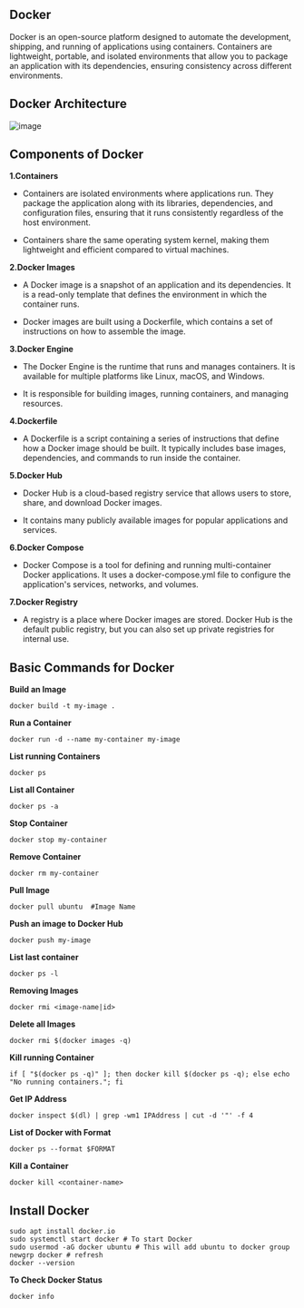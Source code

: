 ## Docker
Docker is an open-source platform designed to automate the development, shipping, and running of applications using containers. 
Containers are lightweight, portable, and isolated environments that allow you to package an application with its dependencies, ensuring consistency across different environments.

## Docker Architecture

![image](https://github.com/user-attachments/assets/a97d28f1-2708-495f-871d-365b8c1c2b3a)


## Components of Docker 
**1.Containers** 
   
   - Containers are isolated environments where applications run. They package the application along with its libraries, dependencies, and configuration files, ensuring that it runs consistently regardless of the host environment.
  
   - Containers share the same operating system kernel, making them lightweight and efficient compared to virtual machines.

**2.Docker Images**
 
   - A Docker image is a snapshot of an application and its dependencies. It is a read-only template that defines the environment in which the container runs.
   
   - Docker images are built using a Dockerfile, which contains a set of instructions on how to assemble the image.

**3.Docker Engine**

   - The Docker Engine is the runtime that runs and manages containers. It is available for multiple platforms like Linux, macOS, and Windows.
   
   - It is responsible for building images, running containers, and managing resources.

**4.Dockerfile**

   - A Dockerfile is a script containing a series of instructions that define how a Docker image should be built. It typically includes base images, dependencies, and 
     commands to run inside the container.

**5.Docker Hub**

  - Docker Hub is a cloud-based registry service that allows users to store, share, and download Docker images.
  
  - It contains many publicly available images for popular applications and services.

**6.Docker Compose**

  - Docker Compose is a tool for defining and running multi-container Docker applications. It uses a docker-compose.yml file to configure the application's services, 
    networks, and volumes.

**7.Docker Registry**

  - A registry is a place where Docker images are stored. Docker Hub is the default public registry, but you can also set up private registries for internal use.

## Basic Commands for Docker

**Build an Image**
````
docker build -t my-image .
````
**Run a Container**
````
docker run -d --name my-container my-image
````
**List running Containers**
````
docker ps
````
**List all Container**
````
docker ps -a
````
**Stop Container**
````
docker stop my-container
````
**Remove Container**
````
docker rm my-container
````
**Pull Image**
````
docker pull ubuntu  #Image Name
````
**Push an image to Docker Hub**
````
docker push my-image
````
**List last container**
````
docker ps -l
````
**Removing Images**
````
docker rmi <image-name|id>
````
**Delete all Images**
````
docker rmi $(docker images -q)
````
**Kill running Container**
````
if [ "$(docker ps -q)" ]; then docker kill $(docker ps -q); else echo "No running containers."; fi
````
**Get IP Address**
````
docker inspect $(dl) | grep -wm1 IPAddress | cut -d '"' -f 4
````
**List of Docker with Format**
````
docker ps --format $FORMAT
````
**Kill a Container**
````
docker kill <container-name>
````

## Install Docker 

````
sudo apt install docker.io
sudo systemctl start docker # To start Docker
sudo usermod -aG docker ubuntu # This will add ubuntu to docker group 
newgrp docker # refresh
docker --version
````

**To Check Docker Status**
````
docker info
````
